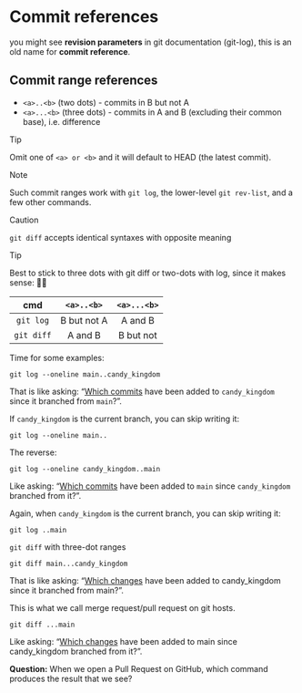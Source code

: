 # Commit references

you might see **revision parameters** in git documentation (git-log), this is an old name for **commit reference**.

## Commit range references

- `<a>..<b>` (two dots) - commits in B but not A
- `<a>...<b>` (three dots) - commits in A and B (excluding their common base), i.e. difference

> [!TIP]
> Omit one of `<a> or <b>` and it will default to HEAD (the latest commit).

> [!NOTE]
> Such commit ranges work with `git log`, the lower-level `git rev-list`, and a few other commands.

> [!CAUTION]
> `git diff` accepts identical syntaxes with opposite meaning

> [!TIP]
> Best to stick to three dots with git diff or two-dots with log, since it makes sense: :woman_shrugging:

|    cmd     | `<a>..<b>`  | `<a>...<b>` |
| :--------: | :---------: | :---------: |
| `git log`  | B but not A |   A and B   |
| `git diff` |   A and B   |  B but not  |

Time for some examples:

```shell
git log --oneline main..candy_kingdom
```

That is like asking: “<u>Which commits</u> have been added to `candy_kingdom` since it branched from `main`?”.

If `candy_kingdom` is the current branch, you can skip writing it:

```
git log --oneline main..
```

The reverse:

```shell
git log --oneline candy_kingdom..main
```

Like asking: “<u>Which commits</u> have been added to `main` since `candy_kingdom` branched from it?”.

Again, when `candy_kingdom` is the current branch, you can skip writing it:

```shell
git log ..main
```

`git diff` with three-dot ranges

```shell
git diff main...candy_kingdom
```

That is like asking: “<u>Which changes</u> have been added to candy_kingdom since it branched from main?”.

This is what we call merge request/pull request on git hosts.

```shell
git diff ...main
```

Like asking: “<u>Which changes</u> have been added to main since candy_kingdom branched from it?”.



**Question:** When we open a Pull Request on GitHub, which command produces the result that we see?